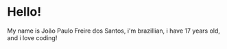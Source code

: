 # Hello!

My name is João Paulo Freire dos Santos, i'm brazillian, i have 17 years old, and i love coding!

